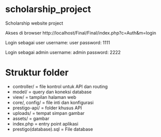 # scholarship_project
Scholarship website project 

Akses di browser 
http://localhost/Final/Final/index.php?c=Auth&m=login 

Login sebagai user
username: user
password: 1111

Login sebagai admin 
username: admin
password: 2222

# Struktur folder
- controller/ = file kontrol untuk API dan routing
- model/ = query dan koneksi database
- view/ = tampilan halaman web
- core/, config/ = file inti dan konfigurasi
- prestigo-api/ = folder khusus API 
- uploads/ = tempat simpan gambar
- assets/ = gambar
- index.php = entry point aplikasi
- prestigo(database).sql = File database

